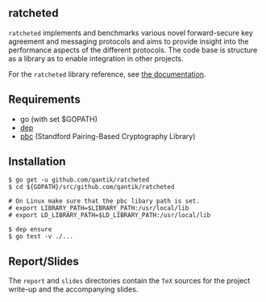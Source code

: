 ## ratcheted
`ratcheted` implements and benchmarks various novel forward-secure key agreement and
messaging protocols and aims to provide insight into the performance aspects of the different
protocols. The code base is structure as a library as to enable integration in other projects.

For the `ratcheted` library reference, see [the documentation](https://godoc.org/github.com/qantik/ratcheted).  

## Requirements
 - go (with set $GOPATH)
 - [dep](https://github.com/golang/dep)
 - [pbc](https://github.com/Nik-U/pbc) (Standford Pairing-Based Cryptography Library)

## Installation
```
$ go get -u github.com/qantik/ratcheted
$ cd ${GOPATH}/src/github.com/qantik/ratcheted

# On Linux make sure that the pbc libary path is set.
# export LIBRARY_PATH=$LIBRARY_PATH:/usr/local/lib
# export LD_LIBRARY_PATH=$LD_LIBRARY_PATH:/usr/local/lib 

$ dep ensure
$ go test -v ./...
````

## Report/Slides
The `report` and `slides` directories contain the `TeX` sources
for the project write-up and the accompanying slides. 

